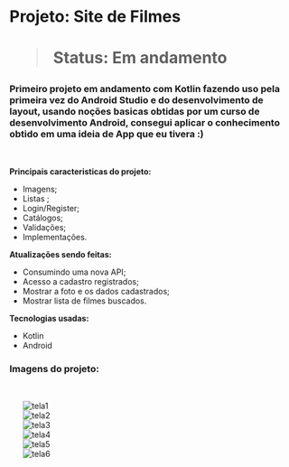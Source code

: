 
<h1> Projeto: Site de Filmes <h1> 

  > Status: Em andamento
  
  ### Primeiro projeto em andamento com Kotlin fazendo uso pela primeira vez do Android Studio e do desenvolvimento de layout, usando noções basicas obtidas por um curso de desenvolvimento Android, consegui aplicar o conhecimento obtido em uma ideia de App que eu tivera :)
  
  <br>
  
  <strong>Principais caracteristicas do projeto: </strong>
  + Imagens;
  + Listas ;
  + Login/Register;
  + Catálogos;
  + Validações;
  + Implementações.
  
  
  <strong> Atualizações sendo feitas: </strong>
  + Consumindo uma nova API;
  + Acesso a cadastro registrados;
  + Mostrar a foto e os dados cadastrados;
  + Mostrar lista de filmes buscados.
  
  
  <strong>Tecnologias usadas: </strong>
   + Kotlin
   + Android 
  
  
   ### Imagens do projeto:
  
  <br>
  
&nbsp;&nbsp;&nbsp;&nbsp;&nbsp;&nbsp;![tela1](https://user-images.githubusercontent.com/79876042/140611458-c8aa2c58-9be9-4089-a6ab-4306e6d27cf1.png)
  <br>
&nbsp;&nbsp;&nbsp;&nbsp;&nbsp;&nbsp;![tela2](https://user-images.githubusercontent.com/79876042/140611464-5fbd2d22-eda3-4663-820b-47f0607d8b98.png)
  <br>
&nbsp;&nbsp;&nbsp;&nbsp;&nbsp;&nbsp;![tela3](https://user-images.githubusercontent.com/79876042/140611470-352ebbf1-4dd7-4609-8d3e-1a137b08c8de.png)
  <br>
&nbsp;&nbsp;&nbsp;&nbsp;&nbsp;&nbsp;![tela4](https://user-images.githubusercontent.com/79876042/140611480-14a929b2-c4e3-4412-8ffb-2403bcbe7f99.png)
  <br>
&nbsp;&nbsp;&nbsp;&nbsp;&nbsp;&nbsp;![tela5](https://user-images.githubusercontent.com/79876042/140611484-77ce23a3-b4e4-4831-8f37-295e430dfe50.png)
  <br>
&nbsp;&nbsp;&nbsp;&nbsp;&nbsp;&nbsp;![tela6](https://user-images.githubusercontent.com/79876042/140611489-3e2b0fbb-ed8a-4828-88aa-119cf17cdcd9.png)
